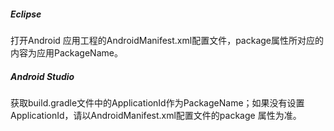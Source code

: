 ##### Eclipse
打开Android 应用工程的AndroidManifest.xml配置文件，package属性所对应的内容为应用PackageName。

##### Android Studio
获取build.gradle文件中的ApplicationId作为PackageName；如果没有设置ApplicationId，请以AndroidManifest.xml配置文件的package 属性为准。